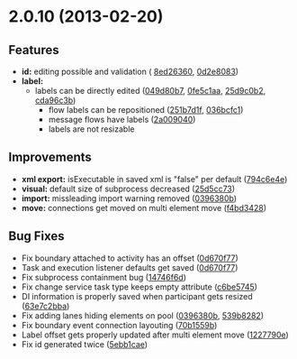 <a name="2.0.10"></a>
# 2.0.10 (2013-02-20)

## Features

- **id:** editing possible and validation (
	[8ed26360](https://github.com/camunda/bpmn2-modeler/commit/8ed263605baab351c3150ae51f09ab9e38058c17), 
	[0d2e8083](https://github.com/camunda/bpmn2-modeler/commit/0d2e80831527b81cff5fd5a015b763fb6a876b14))
- **label:** 
  - labels can be directly edited 
  	([049d80b7](https://github.com/camunda/bpmn2-modeler/commit/049d80b76f2ff8b660f907210cf341781ac671eb), 
    [0fe5c1aa](https://github.com/camunda/bpmn2-modeler/commit/0fe5c1aae73cc6a6549bd70b564c54072f27ac3b), 
    [25d9c0b2](https://github.com/camunda/bpmn2-modeler/commit/25d9c0b2b58b7d08d19db65d1f5e9a013a3f0453), 
    [cda96c3b](https://github.com/camunda/bpmn2-modeler/commit/cda96c3be0b4046230c9291c22c3739a93ddfe4c))
	- flow labels can be repositioned 
	  ([251b7d1f](https://github.com/camunda/bpmn2-modeler/commit/251b7d1fe86c31acd3811f10c289996421b4ba4e), 
	  [036bcfc1](https://github.com/camunda/bpmn2-modeler/commit/036bcfc15d0c1b69b5734c76a5a65abb4630fe32))
	- message flows have labels 
		([2a009040](https://github.com/camunda/bpmn2-modeler/commit/2a009040322c5e2b3dba1f773b386b3b574ca3a6))
	- labels are not resizable

## Improvements

- **xml export:** isExecutable in saved xml is "false" per default
	([794c6e4e](https://github.com/camunda/bpmn2-modeler/commit/794c6e4ecfa230b288050a12a498d4ab1ffa4512))
- **visual:** default size of subprocess decreased
	([25d5cc73](https://github.com/camunda/bpmn2-modeler/commit/25d5cc73efac5e58e1d0b1d8c61ae90b9d0e9b2f))
- **import:** missleading import warning removed
	([0396380b](https://github.com/camunda/bpmn2-modeler/commit/0396380bdc99dd977e67f1cbb8336792d7a38e61))
- **move:** connections get moved on multi element move
	([f4bd3428](https://github.com/camunda/bpmn2-modeler/commit/f4bd3428acead69d4cf9047c15ead8de07fd3ac8))

## Bug Fixes

- Fix boundary attached to activity has an offset
	([0d670f77](https://github.com/camunda/bpmn2-modeler/commit/0d670f77ec19edd8586fe39e7295a5a342294198))
- Task and execution listener defaults get saved 
	([0d670f77](https://github.com/camunda/bpmn2-modeler/commit/0d670f77ec19edd8586fe39e7295a5a342294198))
- Fix subprocess containment bug
	([14746f6d](https://github.com/camunda/bpmn2-modeler/commit/14746f6d32a69d3d6649ae829a3e03345e935114))
- Fix change service task type keeps empty attribute 
	([c6be5745](https://github.com/camunda/bpmn2-modeler/commit/c6be57452042d0bc4482e8401c1df15fdb1d44d1))
- DI information is properly saved when participant gets resized 
	([63e7c2bba](https://github.com/camunda/bpmn2-modeler/commit/63e7c2bbaf0fbdeb9c66292d5fcf8044c9154221))
- Fix adding lanes hiding elements on pool 
	([0396380b](https://github.com/camunda/bpmn2-modeler/commit/0396380bdc99dd977e67f1cbb8336792d7a38e61), 
	[539b8282](https://github.com/camunda/bpmn2-modeler/commit/539b828229727f936c4feddbb8c4bc819e414264))
- Fix boundary event connection layouting 
	([70b1559b](https://github.com/camunda/bpmn2-modeler/commit/70b1559bbc0e9989ef938d096b8fd4151cd4bf65))
- Label offset gets properly updated after multi element move 
	([1227790e](https://github.com/camunda/bpmn2-modeler/commit/1227790ecd418de9454d85de81d5c302b3a1cfd2))
- Fix id generated twice 
	([5ebb1cae](https://github.com/camunda/bpmn2-modeler/commit/5ebb1cae1465dba81cdcfcd80428b36d7fa079c0))
